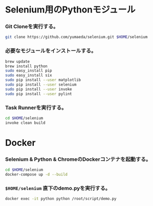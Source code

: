 # Selenium用のPythonモジュール

### Git Cloneを実行する。
```bash
git clone https://github.com/yumaeda/selenium.git $HOME/selenium
```

### 必要なモジュールをインストールする。 
```bash
brew update
brew install python
sudo easy_install pip
sudo easy_install six
sudo pip install --user matplotlib
sudo pip install --user selenium
sudo pip install --user invoke
sudo pip install --user pylint
```

### Task Runnerを実行する。
```bash
cd $HOME/selenium
invoke clean build
```

# Docker

### Selenium & Python & ChromeのDockerコンテナを起動する。
```bash
cd $HOME/selenium
docker-compose up -d --build
```

### `$HOME/selenium` 直下のdemo.pyを実行する。
```bash
docker exec -it python python /root/script/demo.py
```
